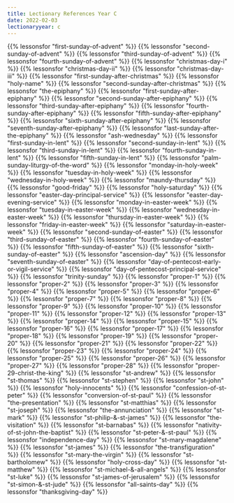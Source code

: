 ```yaml
---
title: Lectionary References Year C
date: 2022-02-03
lectionaryyear: c
---
```


{{% lessonsfor "first-sunday-of-advent" %}}
{{% lessonsfor "second-sunday-of-advent" %}}
{{% lessonsfor "third-sunday-of-advent" %}}
{{% lessonsfor "fourth-sunday-of-advent" %}}
{{% lessonsfor "christmas-day-i" %}}
{{% lessonsfor "christmas-day-ii" %}}
{{% lessonsfor "christmas-day-iii" %}}
{{% lessonsfor "first-sunday-after-christmas" %}}
{{% lessonsfor "holy-name" %}}
{{% lessonsfor "second-sunday-after-christmas" %}}
{{% lessonsfor "the-epiphany" %}}
{{% lessonsfor "first-sunday-after-epiphany" %}}
{{% lessonsfor "second-sunday-after-epiphany" %}}
{{% lessonsfor "third-sunday-after-epiphany" %}}
{{% lessonsfor "fourth-sunday-after-epiphany" %}}
{{% lessonsfor "fifth-sunday-after-epiphany" %}}
{{% lessonsfor "sixth-sunday-after-epiphany" %}}
{{% lessonsfor "seventh-sunday-after-epiphany" %}}
{{% lessonsfor "last-sunday-after-the-epiphany" %}}
{{% lessonsfor "ash-wednesday" %}}
{{% lessonsfor "first-sunday-in-lent" %}}
{{% lessonsfor "second-sunday-in-lent" %}}
{{% lessonsfor "third-sunday-in-lent" %}}
{{% lessonsfor "fourth-sunday-in-lent" %}}
{{% lessonsfor "fifth-sunday-in-lent" %}}
{{% lessonsfor "palm-sunday-liturgy-of-the-word" %}}
{{% lessonsfor "monday-in-holy-week" %}}
{{% lessonsfor "tuesday-in-holy-week" %}}
{{% lessonsfor "wednesday-in-holy-week" %}}
{{% lessonsfor "maundy-thursday" %}}
{{% lessonsfor "good-friday" %}}
{{% lessonsfor "holy-saturday" %}}
{{% lessonsfor "easter-day-principal-service" %}}
{{% lessonsfor "easter-day-evening-service" %}}
{{% lessonsfor "monday-in-easter-week" %}}
{{% lessonsfor "tuesday-in-easter-week" %}}
{{% lessonsfor "wednesday-in-easter-week" %}}
{{% lessonsfor "thursday-in-easter-week" %}}
{{% lessonsfor "friday-in-easter-week" %}}
{{% lessonsfor "saturday-in-easter-week" %}}
{{% lessonsfor "second-sunday-of-easter" %}}
{{% lessonsfor "third-sunday-of-easter" %}}
{{% lessonsfor "fourth-sunday-of-easter" %}}
{{% lessonsfor "fifth-sunday-of-easter" %}}
{{% lessonsfor "sixth-sunday-of-easter" %}}
{{% lessonsfor "ascension-day" %}}
{{% lessonsfor "seventh-sunday-of-easter" %}}
{{% lessonsfor "day-of-pentecost-early-or-vigil-service" %}}
{{% lessonsfor "day-of-pentecost-principal-service" %}}
{{% lessonsfor "trinity-sunday" %}}
{{% lessonsfor "proper-1" %}}
{{% lessonsfor "proper-2" %}}
{{% lessonsfor "proper-3" %}}
{{% lessonsfor "proper-4" %}}
{{% lessonsfor "proper-5" %}}
{{% lessonsfor "proper-6" %}}
{{% lessonsfor "proper-7" %}}
{{% lessonsfor "proper-8" %}}
{{% lessonsfor "proper-9" %}}
{{% lessonsfor "proper-10" %}}
{{% lessonsfor "proper-11" %}}
{{% lessonsfor "proper-12" %}}
{{% lessonsfor "proper-13" %}}
{{% lessonsfor "proper-14" %}}
{{% lessonsfor "proper-15" %}}
{{% lessonsfor "proper-16" %}}
{{% lessonsfor "proper-17" %}}
{{% lessonsfor "proper-18" %}}
{{% lessonsfor "proper-19" %}}
{{% lessonsfor "proper-20" %}}
{{% lessonsfor "proper-21" %}}
{{% lessonsfor "proper-22" %}}
{{% lessonsfor "proper-23" %}}
{{% lessonsfor "proper-24" %}}
{{% lessonsfor "proper-25" %}}
{{% lessonsfor "proper-26" %}}
{{% lessonsfor "proper-27" %}}
{{% lessonsfor "proper-28" %}}
{{% lessonsfor "proper-29-christ-the-king" %}}
{{% lessonsfor "st-andrew" %}}
{{% lessonsfor "st-thomas" %}}
{{% lessonsfor "st-stephen" %}}
{{% lessonsfor "st-john" %}}
{{% lessonsfor "holy-innocents" %}}
{{% lessonsfor "confession-of-st-peter" %}}
{{% lessonsfor "conversion-of-st-paul" %}}
{{% lessonsfor "the-presentation" %}}
{{% lessonsfor "st-matthias" %}}
{{% lessonsfor "st-joseph" %}}
{{% lessonsfor "the-annunciation" %}}
{{% lessonsfor "st-mark" %}}
{{% lessonsfor "st-philip-&-st-james" %}}
{{% lessonsfor "the-visitation" %}}
{{% lessonsfor "st-barnabas" %}}
{{% lessonsfor "nativity-of-st-john-the-baptist" %}}
{{% lessonsfor "st-peter-&-st-paul" %}}
{{% lessonsfor "independence-day" %}}
{{% lessonsfor "st-mary-magdalene" %}}
{{% lessonsfor "st-james" %}}
{{% lessonsfor "the-transfiguration" %}}
{{% lessonsfor "st-mary-the-virgin" %}}
{{% lessonsfor "st-bartholomew" %}}
{{% lessonsfor "holy-cross-day" %}}
{{% lessonsfor "st-matthew" %}}
{{% lessonsfor "st-michael-&-all-angels" %}}
{{% lessonsfor "st-luke" %}}
{{% lessonsfor "st-james-of-jerusalem" %}}
{{% lessonsfor "st-simon-&-st-jude" %}}
{{% lessonsfor "all-saints-day" %}}
{{% lessonsfor "thanksgiving-day" %}}
